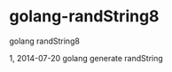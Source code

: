 golang-randString8
==================

golang randString8

1, 2014-07-20 golang generate  randString 
